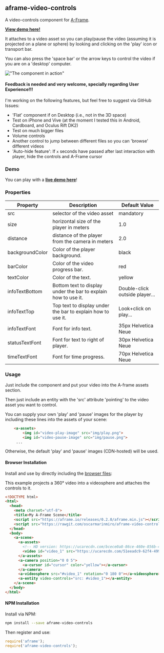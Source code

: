 ## aframe-video-controls

A video-controls component for [A-Frame](https://aframe.io/).

**[View demo here!](https://oscarmarinmiro.github.io/aframe-video-controls)**

It attaches to a video asset so you can play/pause the video (assuming it is projected on a plane or sphere) by looking and clicking on the 'play' icon or transport bar.

You can also press the 'space bar' or the arrow keys to control the video if you are on a 'desktop' computer.

!["The component in action"](/img/video-component.png?raw=true "The component in action")

#### Feedback is needed and very welcome, specially regarding User Experience!!!

I'm working on the following features, but feel free to suggest via GitHub Issues:

- 'Flat' component if on Desktop (i.e., not in the 3D space)
- Test on iPhone and Vive (at the moment I tested this in Android, Cardboard, and Oculus Rift DK2)
- Test on much bigger files
- Volume controls
- Another control to jump between different files so you can 'browse' different videos
- 'Auto-hide feature': If `x` seconds have passed after last interaction with player, hide the controls and A-Frame cursor

### Demo

You can play with a **[live demo here](https://oscarmarinmiro.github.io/aframe-video-controls)**!


### Properties

| Property | Description                                      | Default Value |
| -------- | -----------                                      | ------------- |
| src      | selector of the video asset                      | mandatory     |
| size     | horizontal size of the player in meters          | 1.0           |
| distance | distance of the player from the camera in meters | 2.0           |
| backgroundColor | Color of the player background. | black           |
| barColor | Color of the video progress bar. | red |
| textColor | Color of the text. | yellow |
| infoTextBottom | Bottom text to display under the bar to explain how to use it. | Double-click outside player... |
| infoTextTop | Top text to display under the bar to explain how to use it. | Look+click on play... |
| infoTextFont | Font for info text. | 35px Helvetica Neue |
| statusTextFont | Font for text to right of player. | 30px Helvetica Neue |
| timeTextFont | Font for time progress. | 70px Helvetica Neue |

### Usage

Just include the component and put your video into the A-frame assets section.

Then just include an entity with the 'src' attribute 'pointing' to the video asset you want to control.

You can supply your own 'play' and 'pause' images for the player by including these lines into the assets of your scene:

```html
    <a-assets>
        <img id="video-play-image" src="img/play.png">
        <img id="video-pause-image" src="img/pause.png">
     ...
```

Otherwise, the default 'play' and 'pause' images (CDN-hosted) will be used.


#### Browser Installation

Install and use by directly including the [browser files](dist):

This example projects a 360° video into a videosphere and attaches the controls to it.

```html
<!DOCTYPE html>
<html>
  <head>
    <meta charset="utf-8">
    <title>My A-Frame Scene</title>
    <script src="https://aframe.io/releases/0.2.0/aframe.min.js"></script>
    <script src="https://rawgit.com/oscarmarinmiro/aframe-video-controls/master/dist/aframe-video-controls.min.js"></script>
  </head>
  <body>
    <a-scene>
      <a-assets>
        <!-- HD version: https://ucarecdn.com/bcece0a8-86ce-460e-856b-40dac4875f15/city-4096-mp4-30fps-x264-ffmpeg.mp4 -->
        <video id="video_1" src="https://ucarecdn.com/51eeadc9-62f4-4997-a3e3-d60955d90990/city-3168-mp4-30fps-x264-ffmpeg.mp4" playsinline webkit-playsinline crossorigin="anonymous"></video>
      </a-assets>
      <a-camera position="0 0 5">
        <a-cursor id="cursor" color="yellow"></a-cursor>
      </a-camera>
      <a-videosphere src="#video_1" rotation="0 180 0"></a-videosphere>
      <a-entity video-controls="src: #video_1"></a-entity>
    </a-scene>
  </body>
</html>
```

#### NPM Installation

Install via NPM:

```bash
npm install --save aframe-video-controls
```

Then register and use:

```js
require('aframe');
require('aframe-video-controls');
```
